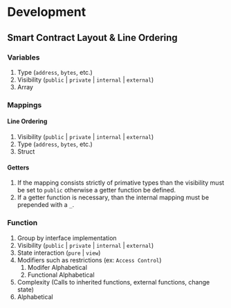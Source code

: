 # Development

## Smart Contract Layout & Line Ordering

### Variables

1. Type (`address`, `bytes`, etc.)
2. Visibility (`public` | `private` | `internal` | `external`)
3. Array

### Mappings

#### Line Ordering

1. Visibility (`public` | `private` | `internal` | `external`)
2. Type (`address`, `bytes`, etc.)
3. Struct

#### Getters

1. If the mapping consists strictly of primative types than the visibility must be set to `public` otherwise a getter function be defined.
2. If a getter function is necessary, than the internal mapping must be prepended with a `_`.

### Function

1. Group by interface implementation
2. Visibility (`public` | `private` | `internal` | `external`)
3. State interaction (`pure` | `view`)
4. Modifiers such as restrictions (ex: `Access Control`)
	1. Modifer Alphabetical
	2. Functional Alphabetical
5. Complexity (Calls to inherited functions, external functions, change state)
6. Alphabetical

